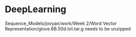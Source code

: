# DeepLearning

Sequence_Models/jovyan/work/Week 2/Word Vector Representation/glove.6B.50d.txt.tar.g needs to be unzipped

